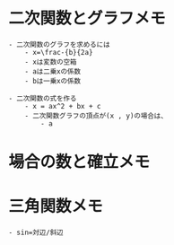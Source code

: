 # 二次関数とグラフメモ 
    - 二次関数のグラフを求めるには
        - x=\frac-{b}{2a}
        - xは変数の空箱
        - aは二乗xの係数
        - bは一乗xの係数

    - 二次関数の式を作る
        - x = ax^2 + bx + c
        - 二次関数グラフの頂点が(x , y)の場合は、
            - a
# 場合の数と確立メモ

# 三角関数メモ
    - sin=対辺/斜辺